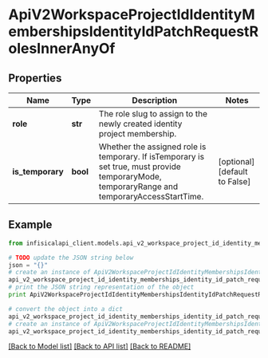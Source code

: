 # ApiV2WorkspaceProjectIdIdentityMembershipsIdentityIdPatchRequestRolesInnerAnyOf


## Properties
Name | Type | Description | Notes
------------ | ------------- | ------------- | -------------
**role** | **str** | The role slug to assign to the newly created identity project membership. | 
**is_temporary** | **bool** | Whether the assigned role is temporary. If isTemporary is set true, must provide temporaryMode, temporaryRange and temporaryAccessStartTime. | [optional] [default to False]

## Example

```python
from infisicalapi_client.models.api_v2_workspace_project_id_identity_memberships_identity_id_patch_request_roles_inner_any_of import ApiV2WorkspaceProjectIdIdentityMembershipsIdentityIdPatchRequestRolesInnerAnyOf

# TODO update the JSON string below
json = "{}"
# create an instance of ApiV2WorkspaceProjectIdIdentityMembershipsIdentityIdPatchRequestRolesInnerAnyOf from a JSON string
api_v2_workspace_project_id_identity_memberships_identity_id_patch_request_roles_inner_any_of_instance = ApiV2WorkspaceProjectIdIdentityMembershipsIdentityIdPatchRequestRolesInnerAnyOf.from_json(json)
# print the JSON string representation of the object
print ApiV2WorkspaceProjectIdIdentityMembershipsIdentityIdPatchRequestRolesInnerAnyOf.to_json()

# convert the object into a dict
api_v2_workspace_project_id_identity_memberships_identity_id_patch_request_roles_inner_any_of_dict = api_v2_workspace_project_id_identity_memberships_identity_id_patch_request_roles_inner_any_of_instance.to_dict()
# create an instance of ApiV2WorkspaceProjectIdIdentityMembershipsIdentityIdPatchRequestRolesInnerAnyOf from a dict
api_v2_workspace_project_id_identity_memberships_identity_id_patch_request_roles_inner_any_of_from_dict = ApiV2WorkspaceProjectIdIdentityMembershipsIdentityIdPatchRequestRolesInnerAnyOf.from_dict(api_v2_workspace_project_id_identity_memberships_identity_id_patch_request_roles_inner_any_of_dict)
```
[[Back to Model list]](../README.md#documentation-for-models) [[Back to API list]](../README.md#documentation-for-api-endpoints) [[Back to README]](../README.md)


